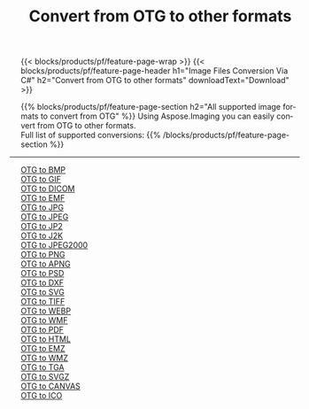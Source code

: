 ﻿---
title: Convert from OTG to other formats 
weight: 3920
url: /java/conversion/from/otg 
lang: en
langdirlevel: 2
locales: zh-hans,ja,it,ru,de,es,fr,nl,id,lt,pl,pt,vi,tr,ko,zh-hant,ar,hi,th,sv,cs,uk,he
description: Using Aspose.Imaging you can easily convert from OTG to other formats
---

{{< blocks/products/pf/feature-page-wrap >}}
{{< blocks/products/pf/feature-page-header h1="Image Files Conversion Via C#" h2="Convert from OTG to other formats" downloadText="Download" >}}


{{% blocks/products/pf/feature-page-section  h2="All supported image formats to convert from OTG" %}}
Using Aspose.Imaging you can easily convert from OTG to other formats.
<br/>
Full list of supported conversions:
{{% /blocks/products/pf/feature-page-section %}}
<div class="container-fluid productfamilypage bg-gray">
    <div class="convertypes bg-gray agp-content section">
        <div class="container">
		<hr style="margin-left:-20px;"/>
		<div class="row other-converters">
		    <div class='col-md-2 other-converter remove-lp remove-rp'><a href="/imaging/java/conversion/otg-to-bmp" >OTG to BMP</a></div><div class='col-md-2 other-converter remove-lp remove-rp'><a href="/imaging/java/conversion/otg-to-gif" >OTG to GIF</a></div><div class='col-md-2 other-converter remove-lp remove-rp'><a href="/imaging/java/conversion/otg-to-dicom" >OTG to DICOM</a></div><div class='col-md-2 other-converter remove-lp remove-rp'><a href="/imaging/java/conversion/otg-to-emf" >OTG to EMF</a></div><div class='col-md-2 other-converter remove-lp remove-rp'><a href="/imaging/java/conversion/otg-to-jpg" >OTG to JPG</a></div><div class='col-md-2 other-converter remove-lp remove-rp'><a href="/imaging/java/conversion/otg-to-jpeg" >OTG to JPEG</a></div><div class='col-md-2 other-converter remove-lp remove-rp'><a href="/imaging/java/conversion/otg-to-jp2" >OTG to JP2</a></div><div class='col-md-2 other-converter remove-lp remove-rp'><a href="/imaging/java/conversion/otg-to-j2k" >OTG to J2K</a></div><div class='col-md-2 other-converter remove-lp remove-rp'><a href="/imaging/java/conversion/otg-to-jpeg2000" >OTG to JPEG2000</a></div><div class='col-md-2 other-converter remove-lp remove-rp'><a href="/imaging/java/conversion/otg-to-png" >OTG to PNG</a></div><div class='col-md-2 other-converter remove-lp remove-rp'><a href="/imaging/java/conversion/otg-to-apng" >OTG to APNG</a></div><div class='col-md-2 other-converter remove-lp remove-rp'><a href="/imaging/java/conversion/otg-to-psd" >OTG to PSD</a></div><div class='col-md-2 other-converter remove-lp remove-rp'><a href="/imaging/java/conversion/otg-to-dxf" >OTG to DXF</a></div><div class='col-md-2 other-converter remove-lp remove-rp'><a href="/imaging/java/conversion/otg-to-svg" >OTG to SVG</a></div><div class='col-md-2 other-converter remove-lp remove-rp'><a href="/imaging/java/conversion/otg-to-tiff" >OTG to TIFF</a></div><div class='col-md-2 other-converter remove-lp remove-rp'><a href="/imaging/java/conversion/otg-to-webp" >OTG to WEBP</a></div><div class='col-md-2 other-converter remove-lp remove-rp'><a href="/imaging/java/conversion/otg-to-wmf" >OTG to WMF</a></div><div class='col-md-2 other-converter remove-lp remove-rp'><a href="/imaging/java/conversion/otg-to-pdf" >OTG to PDF</a></div><div class='col-md-2 other-converter remove-lp remove-rp'><a href="/imaging/java/conversion/otg-to-html" >OTG to HTML</a></div><div class='col-md-2 other-converter remove-lp remove-rp'><a href="/imaging/java/conversion/otg-to-emz" >OTG to EMZ</a></div><div class='col-md-2 other-converter remove-lp remove-rp'><a href="/imaging/java/conversion/otg-to-wmz" >OTG to WMZ</a></div><div class='col-md-2 other-converter remove-lp remove-rp'><a href="/imaging/java/conversion/otg-to-tga" >OTG to TGA</a></div><div class='col-md-2 other-converter remove-lp remove-rp'><a href="/imaging/java/conversion/otg-to-svgz" >OTG to SVGZ</a></div><div class='col-md-2 other-converter remove-lp remove-rp'><a href="/imaging/java/conversion/otg-to-canvas" >OTG to CANVAS</a></div><div class='col-md-2 other-converter remove-lp remove-rp'><a href="/imaging/java/conversion/otg-to-ico" >OTG to ICO</a></div>
                </div>
        </div>
    </div>
</div>
<br/>

